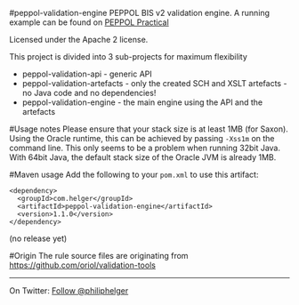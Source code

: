 #peppol-validation-engine
PEPPOL BIS v2 validation engine.
A running example can be found on [PEPPOL Practical](http://peppol.helger.com/public/menuitem-validation-bis2)

Licensed under the Apache 2 license.

This project is divided into 3 sub-projects for maximum flexibility
  * peppol-validation-api - generic API
  * peppol-validation-artefacts - only the created SCH and XSLT artefacts - no Java code and no dependencies!
  * peppol-validation-engine - the main engine using the API and the artefacts

#Usage notes
Please ensure that your stack size is at least 1MB (for Saxon). Using the Oracle runtime, this can be achieved by passing `-Xss1m` on the command line. This only seems to be a problem when running 32bit Java. With 64bit Java, the default stack size of the Oracle JVM is already 1MB.

#Maven usage
Add the following to your `pom.xml` to use this artifact:
```
<dependency>
  <groupId>com.helger</groupId>
  <artifactId>peppol-validation-engine</artifactId>
  <version>1.1.0</version>
</dependency>
```

(no release yet)

#Origin
The rule source files are originating from https://github.com/oriol/validation-tools

---

On Twitter: <a href="https://twitter.com/philiphelger">Follow @philiphelger</a>
